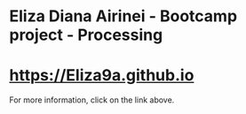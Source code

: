 # Eliza Diana Airinei - Bootcamp project - Processing

# https://Eliza9a.github.io

For more information, click on the link above.
